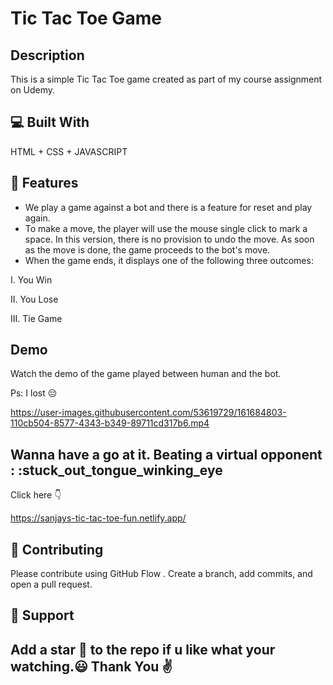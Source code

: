# Tic Tac Toe Game
## Description
This is a simple Tic Tac Toe game created as part of my course assignment on Udemy.
## 💻 Built With
HTML + CSS + JAVASCRIPT 
## 🧐 Features
* We play a game against a bot and there is a feature for reset and play again.
* To make a move, the player will use the mouse single click to mark a space. In this version, there is no provision to undo the move. As soon as the move is done, the game proceeds to the bot's move.
* When the game ends, it displays one of the following three outcomes:

I. You Win

II. You Lose

III. Tie Game

## Demo
Watch the demo of the game played between human and the bot. 

Ps: I lost :pensive:



https://user-images.githubusercontent.com/53619729/161684803-110cb504-8577-4343-b349-89711cd317b6.mp4

## Wanna have a go at it. Beating a virtual opponent : :stuck_out_tongue_winking_eye

Click here 👇

https://sanjays-tic-tac-toe-fun.netlify.app/

## 🍰 Contributing
Please contribute using GitHub Flow . Create a branch, add commits, and open a pull request.

## 🙏 Support
## Add a star 🌟 to the repo if u like what your watching.😃 Thank You ✌️
